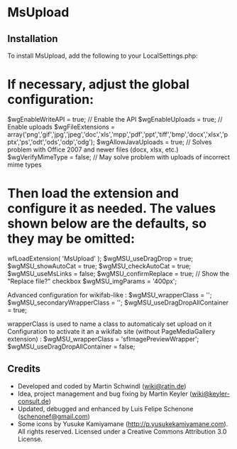 ﻿MsUpload
========

Installation
------------
To install MsUpload, add the following to your LocalSettings.php:

# If necessary, adjust the global configuration:
$wgEnableWriteAPI = true; // Enable the API
$wgEnableUploads = true; // Enable uploads
$wgFileExtensions = array('png','gif','jpg','jpeg','doc','xls','mpp','pdf','ppt','tiff','bmp','docx','xlsx','pptx','ps','odt','ods','odp','odg');
$wgAllowJavaUploads = true; // Solves problem with Office 2007 and newer files (docx, xlsx, etc.)
$wgVerifyMimeType = false; // May solve problem with uploads of incorrect mime types

# Then load the extension and configure it as needed. The values shown below are the defaults, so they may be omitted:
wfLoadExtension( 'MsUpload' );
$wgMSU_useDragDrop = true;
$wgMSU_showAutoCat = true;
$wgMSU_checkAutoCat = true;
$wgMSU_useMsLinks = false;
$wgMSU_confirmReplace = true; // Show the "Replace file?" checkbox
$wgMSU_imgParams = '400px';

Advanced configuration for wikifab-like :
$wgMSU_wrapperClass = '';
$wgMSU_secondaryWrapperClass = '';
$wgMSU_useDragDropAllContainer = true;

wrapperClass is used to name a class to automaticaly set upload on it
Configuration to activate it an a wikifab site (without PageMediaGallery extension) :
$wgMSU_wrapperClass = 'sfImagePreviewWrapper';
$wgMSU_useDragDropAllContainer = false;

Credits
-------
* Developed and coded by Martin Schwindl (wiki@ratin.de)
* Idea, project management and bug fixing by Martin Keyler (wiki@keyler-consult.de)
* Updated, debugged and enhanced by Luis Felipe Schenone (schenonef@gmail.com)
* Some icons by Yusuke Kamiyamane (http://p.yusukekamiyamane.com). All rights reserved. Licensed under a Creative Commons Attribution 3.0 License.